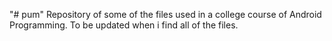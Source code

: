 "# pum" 
Repository of some of the files used in a college course of Android Programming. To be updated when i find all of the files.
